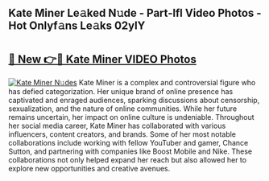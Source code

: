 ## Kate Miner Le𝚊ked N𝚞de - Part-lfl Video Photos - Hot Onlyf𝚊ns Le𝚊ks 02ylY

# <h2><a href="http://ab57035.deff.icu/?id=Kate+Miner">🔗 New 👉🔴 Kate Miner VIDEO Photos</a></h2>

[![Kate Miner N𝚞des](https://i.imgur.com/rIISA9y.gif)](http://ab57035.deff.icu/?id=Kate+Miner)
Kate Miner is a complex and controversial figure who has defied categorization. Her unique brand of online presence has captivated and enraged audiences, sparking discussions about censorship, sexualization, and the nature of online communities. While her future remains uncertain, her impact on online culture is undeniable. Throughout her social media career, Kate Miner has collaborated with various influencers, content creators, and brands. Some of her most notable collaborations include working with fellow YouTuber and gamer, Chance Sutton, and partnering with companies like Boost Mobile and Nike. These collaborations not only helped expand her reach but also allowed her to explore new opportunities and creative avenues.
